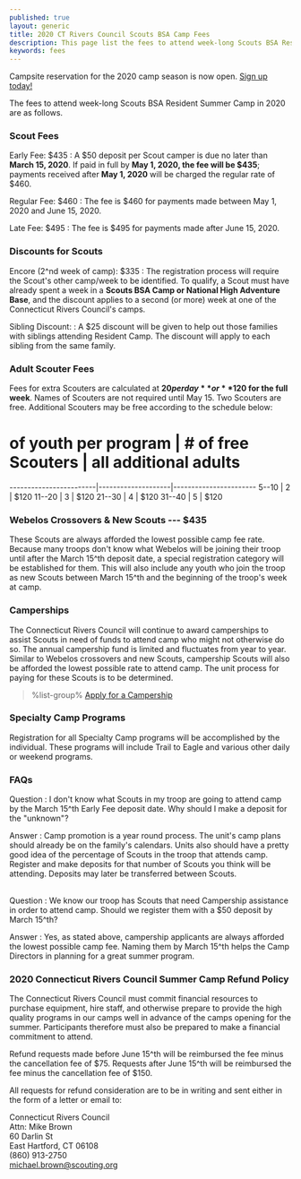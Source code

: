 ```yaml
---
published: true
layout: generic
title: 2020 CT Rivers Council Scouts BSA Camp Fees
description: This page list the fees to attend week-long Scouts BSA Resident Summer Camp in 2020 at Connecticut Rivers Council Scout Camps.
keywords: fees
---
```


<div class="alert alert-info">
Campsite reservation for the 2020 camp season is now open.
<a href="{{ site.url }}/2020/">
Sign up today!</a>
</div>

The fees to attend week-long Scouts BSA Resident Summer Camp in 2020 are as follows.

### Scout Fees

Early Fee: $435
: A $50 deposit per Scout camper is due no later than **March 15, 2020**.
  If paid in full by **May 1, 2020, the fee will be $435**; payments received
  after **May 1, 2020** will be charged the regular rate of $460.

Regular Fee: $460
: The fee is $460 for payments made between May 1, 2020 and June 15, 2020.

Late Fee: $495
: The fee is $495 for payments made after June 15, 2020.

### Discounts for Scouts

Encore (2^nd week of camp): $335
: The registration process will require the Scout's other camp/week to be
  identified. To qualify, a Scout must have already spent a week in a
  **Scouts BSA Camp or National High Adventure Base**, and the discount applies to a
  second (or more) week at one of the Connecticut Rivers Council's camps.

Sibling Discount:
: A $25 discount will be given to help out those families with siblings
  attending Resident Camp. The discount will apply to each sibling from the same
  family.

### Adult Scouter Fees

Fees for extra Scouters are calculated at **$20 per day** or **$120 for the full week**. Names of
Scouters are not required until May 15. Two Scouters are free. Additional
Scouters may be free according to the schedule below:

 # of youth per program | # of free Scouters | all additional adults
------------------------|--------------------|-----------------------
  5--10                 | 2                  | $120
 11--20                 | 3                  | $120
 21--30                 | 4                  | $120
 31--40                 | 5                  | $120

### Webelos Crossovers & New Scouts --- $435

These Scouts are always afforded the lowest possible camp fee rate. Because
many troops don't know what Webelos will be joining their troop until after the
March 15^th deposit date, a special registration category will be established for
them. This will also include any youth who join the troop as new Scouts between
March 15^th and the beginning of the troop's week at camp.

### Camperships

The Connecticut Rivers Council will continue to award camperships to assist 
Scouts in need of funds to attend camp who might not otherwise do so. The annual
 campership fund is limited and fluctuates from year to year. Similar to Webelos
 crossovers and new Scouts, campership Scouts will also be afforded the lowest 
possible rate to attend camp. The unit process for paying for these Scouts is to
 be determined.

> %list-group%
> <a href="{{ site.url }}/boy-scouts/fees/camperships/" class="list-group-item">Apply for a Campership</a>

### Specialty Camp Programs

Registration for all Specialty Camp programs will be accomplished by the
individual. These programs will include Trail to Eagle and various other daily 
or weekend programs.

### FAQs

Question
: I don't know what Scouts in my troop are going to attend camp by the March
15^th Early Fee deposit date. Why should I make a deposit for the "unknown"?

Answer
: Camp promotion is a year round process. The unit's camp plans should already
  be on the family's calendars. Units also should have a pretty good idea of
  the percentage of Scouts in the troop that attends camp. Register and make
  deposits for that number of Scouts you think will be attending. Deposits may later be
  transferred between Scouts.

<br/>
Question
: We know our troop has Scouts that need Campership assistance in order to
  attend camp. Should we register them with a $50 deposit by March 15^th?

Answer
: Yes, as stated above, campership applicants are always
  afforded the lowest possible camp fee. Naming them by March 15^th helps the Camp
  Directors in planning for a great summer program.

### 2020 Connecticut Rivers Council Summer Camp Refund Policy

The Connecticut Rivers Council must commit financial resources to purchase
equipment, hire staff, and otherwise prepare to provide the high quality
programs in our camps well in advance of the camps opening for the summer. Participants therefore
must also be prepared to make a financial commitment to attend.

Refund requests made before
June 15^th will be reimbursed the fee minus the cancellation fee of $75. Requests after June 15^th
will be reimbursed the fee minus the cancellation fee of $150.

All requests for refund consideration are to be in writing and sent either in
the form of a letter or email to:

Connecticut Rivers Council<br>
Attn: Mike Brown<br>
60 Darlin St<br>
East Hartford, CT 06108<br>
(860) 913-2750<br>
[michael.brown@scouting.org](mailto:michael.brown@scouting.org)
